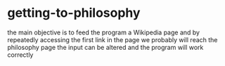 # getting-to-philosophy
the main objective is to feed the program a Wikipedia page and by repeatedly accessing the first link in the page we probably will reach the philosophy page
the input can be altered and the program will work correctly
